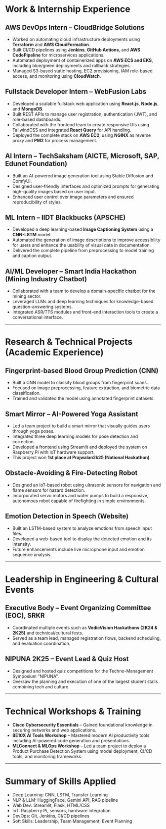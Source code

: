 # Work & Internship Experience

## AWS DevOps Intern – CloudBridge Solutions
- Worked on automating cloud infrastructure deployments using **Terraform** and **AWS CloudFormation**.
- Built CI/CD pipelines using **Jenkins**, **GitHub Actions**, and **AWS CodePipeline** for microservices applications.
- Automated deployment of containerized apps on **AWS ECS and EKS**, including blue/green deployments and rollback strategies.
- Managed S3-based static hosting, EC2 provisioning, IAM role-based access, and monitoring using **CloudWatch**.

## Fullstack Developer Intern – WebFusion Labs
- Developed a scalable fullstack web application using **React.js**, **Node.js**, and **MongoDB**.
- Built REST APIs to manage user registration, authentication (JWT), and role-based dashboards.
- Collaborated with the frontend team to create responsive UIs using TailwindCSS and integrated **React Query** for API handling.
- Deployed the complete stack on **AWS EC2**, using **NGINX** as reverse proxy and **PM2** for process management.

## AI Intern – TechSaksham (AICTE, Microsoft, SAP, Edunet Foundation)
- Built an AI-powered image generation tool using Stable Diffusion and ComfyUI.
- Designed user-friendly interfaces and optimized prompts for generating high-quality images based on user input.
- Enhanced user control over image parameters and ensured reproducibility of styles.

## ML Intern – IIDT Blackbucks (APSCHE)
- Developed a deep learning-based **Image Captioning System** using a **CNN-LSTM** model.
- Automated the generation of image descriptions to improve accessibility for users and enhance the usability of visual data in documentation.
- Delivered the complete pipeline from preprocessing to model training and caption output.

## AI/ML Developer – Smart India Hackathon (Mining Industry Chatbot)
- Collaborated with a team to develop a domain-specific chatbot for the mining sector.
- Leveraged LLMs and deep learning techniques for knowledge-based question-answering systems.
- Integrated ASR/TTS modules and front-end interaction tools to create a conversational interface.

---

# Research & Technical Projects (Academic Experience)

## Fingerprint-based Blood Group Prediction (CNN)
- Built a CNN model to classify blood groups from fingerprint scans.
- Focused on image preprocessing, feature extraction, and biometric data classification.
- Trained and validated the model using annotated fingerprint datasets.

## Smart Mirror – AI-Powered Yoga Assistant
- Led a team project to build a smart mirror that visually guides users through yoga poses.
- Integrated three deep learning models for pose detection and correction.
- Developed a frontend using Streamlit and deployed the system on Raspberry Pi with IoT hardware support.
- This project won **1st place at Prajwalan2k25 (National Hackathon)**.

## Obstacle-Avoiding & Fire-Detecting Robot
- Designed an IoT-based robot using ultrasonic sensors for navigation and flame sensors for hazard detection.
- Incorporated servo motors and water pumps to build a responsive, autonomous robot capable of firefighting in simple environments.

## Emotion Detection in Speech (Website)
- Built an LSTM-based system to analyze emotions from speech input files.
- Developed a web-based tool to display the detected emotion and its intensity.
- Future enhancements include live microphone input and emotion sequence analysis.

---

# Leadership in Engineering & Cultural Events

## Executive Body – Event Organizing Committee (EOC), SRKR
- Coordinated multiple events such as **VedicVision Hackathons (2K24 & 2K25)** and technical/cultural fests.
- Served as a team lead, managed registration flows, backend scheduling, and evaluation coordination.

## NIPUNA 2K25 – Event Lead & Quiz Host
- Designed and hosted quiz competitions for the Techno-Management Symposium "NIPUNA".
- Oversaw the planning and execution of one of the largest student stalls combining tech and culture.

---

# Technical Workshops & Training

- **Cisco Cybersecurity Essentials** – Gained foundational knowledge in securing networks and web applications.
- **BE10X AI Tools Workshop** – Mastered modern AI productivity tools including AI-powered code generation and presentations.
- **MLConnect & MLOps Workshop** – Led a team project to deploy a Product Purchase Detection System using model deployment, CI/CD tools, and monitoring frameworks.

---

# Summary of Skills Applied
- Deep Learning: CNN, LSTM, Transfer Learning
- NLP & LLM: HuggingFace, Gemini API, RAG pipeline
- Web Dev: Streamlit, Flask, HTML/CSS
- IoT: Raspberry Pi, sensors, hardware integration
- DevOps: Git, Jenkins, CI/CD pipelines
- Soft Skills: Leadership, Team Management, Event Planning
